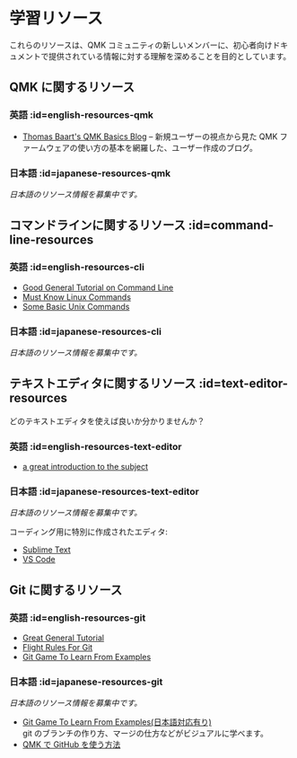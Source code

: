 # 学習リソース

<!---
  grep --no-filename "^[ ]*git diff" docs/ja/*.md | sh
  original document: 0.12.45:docs/newbs_learn_more_resources.md
  git diff 0.12.45 HEAD -- docs/newbs_learn_more_resources.md | cat
-->

これらのリソースは、QMK コミュニティの新しいメンバーに、初心者向けドキュメントで提供されている情報に対する理解を深めることを目的としています。

## QMK に関するリソース

### 英語 :id=english-resources-qmk

* [Thomas Baart's QMK Basics Blog](https://thomasbaart.nl/category/mechanical-keyboards/firmware/qmk/qmk-basics/) – 新規ユーザーの視点から見た QMK ファームウェアの使い方の基本を網羅した、ユーザー作成のブログ。

### 日本語 :id=japanese-resources-qmk

_日本語のリソース情報を募集中です。_

## コマンドラインに関するリソース :id=command-line-resources

### 英語 :id=english-resources-cli

* [Good General Tutorial on Command Line](https://www.codecademy.com/learn/learn-the-command-line)
* [Must Know Linux Commands](https://www.guru99.com/must-know-linux-commands.html)<br />
* [Some Basic Unix Commands](https://www.tjhsst.edu/~dhyatt/superap/unixcmd.html)

### 日本語 :id=japanese-resources-cli

_日本語のリソース情報を募集中です。_

## テキストエディタに関するリソース :id=text-editor-resources

どのテキストエディタを使えば良いか分かりませんか？

### 英語 :id=english-resources-text-editor

* [a great introduction to the subject](https://learntocodewith.me/programming/basics/text-editors/)

### 日本語 :id=japanese-resources-text-editor

_日本語のリソース情報を募集中です。_

コーディング用に特別に作成されたエディタ:
* [Sublime Text](https://www.sublimetext.com/)
* [VS Code](https://code.visualstudio.com/)

## Git に関するリソース

### 英語 :id=english-resources-git

* [Great General Tutorial](https://www.codecademy.com/learn/learn-git)
* [Flight Rules For Git](https://github.com/k88hudson/git-flight-rules)
* [Git Game To Learn From Examples](https://learngitbranching.js.org/)

### 日本語 :id=japanese-resources-git

_日本語のリソース情報を募集中です。_

* [Git Game To Learn From Examples(日本語対応有り)](https://learngitbranching.js.org/)  
  git のブランチの作り方、マージの仕方などがビジュアルに学べます。
* [QMK で GitHub を使う方法](ja/getting_started_github.md)
